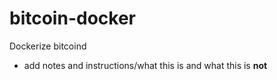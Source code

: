 # bitcoin-docker
Dockerize bitcoind
- add notes and instructions/what this is and what this is **not**
